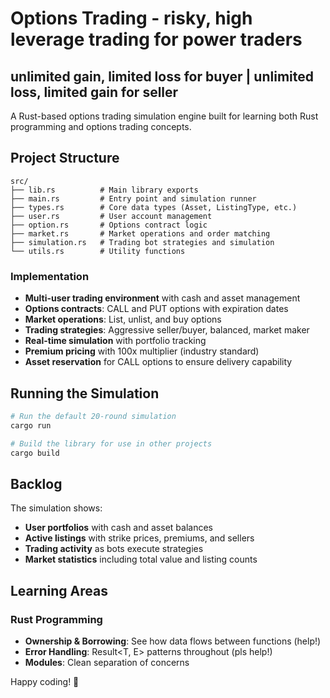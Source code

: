# Options Trading - risky, high leverage trading for power traders
## unlimited gain, limited loss for buyer | unlimited loss, limited gain for seller

A Rust-based options trading simulation engine built for learning both Rust programming and options trading concepts.

## Project Structure

```
src/
├── lib.rs          # Main library exports
├── main.rs         # Entry point and simulation runner  
├── types.rs        # Core data types (Asset, ListingType, etc.)
├── user.rs         # User account management
├── option.rs       # Options contract logic
├── market.rs       # Market operations and order matching
├── simulation.rs   # Trading bot strategies and simulation
└── utils.rs        # Utility functions
```

### Implementation
- **Multi-user trading environment** with cash and asset management
- **Options contracts**: CALL and PUT options with expiration dates
- **Market operations**: List, unlist, and buy options
- **Trading strategies**: Aggressive seller/buyer, balanced, market maker
- **Real-time simulation** with portfolio tracking
- **Premium pricing** with 100x multiplier (industry standard)
- **Asset reservation** for CALL options to ensure delivery capability

## Running the Simulation

```bash
# Run the default 20-round simulation
cargo run

# Build the library for use in other projects
cargo build
```

## Backlog

The simulation shows:
- **User portfolios** with cash and asset balances
- **Active listings** with strike prices, premiums, and sellers
- **Trading activity** as bots execute strategies
- **Market statistics** including total value and listing counts

## Learning Areas

### Rust Programming
- **Ownership & Borrowing**: See how data flows between functions (help!)
- **Error Handling**: Result<T, E> patterns throughout (pls help!)
- **Modules**: Clean separation of concerns

Happy coding! 🦀
